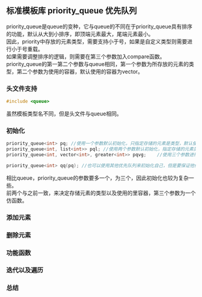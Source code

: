 ## 标准模板库 priority_queue 优先队列
priority_queue是queue的变种，它与queue的不同在于priority_queue具有排序的功能，默认从大到小排序，即顶端元素最大，尾端元素最小。   
因此，priority中存放的元素类型，需要支持小于号，如果是自定义类型则需要进行小于号重载。   
如果需要调整排序的逻辑，则需要在第三个参数加入compare函数。  
priority_queue的第一第二个参数与queue相同，第一个参数为所存放的元素的类型，第二个参数为使用的容器，默认使用的容器为vector。  
### 头文件支持
```c
#include <queue>  
```  
虽然模板类型名不同，但是头文件与queue相同。   
### 初始化
```c
priority_queue<int> pq;	//使用一个参数默认初始化，只指定存储的元素是类型，默认使用vector作为里容器，默认从大到小排列   
priority_queue<int, list<int>> pql; //使用两个参数默认初始化，指定存储的元素类型及使用的里容器，默认从大到小排列     
priority_queue<int, vector<int>, greater<int>> pqvg;	//使用三个参数进行初始化，指定存储元素类型及使用的里容器，以及使用STL里面定义了一个仿函数 greater<>来从小到大排列   

priority_queue<int> qq(pq);	//也可以使用其他优先队列来初始化自己，但是要保证他们的模式一致   
```   
相比queue，priority_queue的参数要多一个，为三个，因此初始化也较为复杂一些。  
前两个与之前一致，来决定存储元素的类型以及使用的里容器，第三个参数为一个仿函数。   
### 添加元素
### 删除元素
### 功能函数
### 迭代以及遍历
### 总结